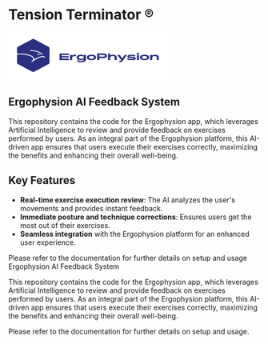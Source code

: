 # Tension Terminator ®

![Ergophysion Logo](src/assets/logo.png)

## Ergophysion AI Feedback System

This repository contains the code for the Ergophysion app, which leverages Artificial Intelligence to review and provide feedback on exercises performed by users. As an integral part of the Ergophysion platform, this AI-driven app ensures that users execute their exercises correctly, maximizing the benefits and enhancing their overall well-being.

## Key Features

- **Real-time exercise execution review**: The AI analyzes the user's movements and provides instant feedback.
- **Immediate posture and technique corrections**: Ensures users get the most out of their exercises.
- **Seamless integration** with the Ergophysion platform for an enhanced user experience.

Please refer to the documentation for further details on setup and usage Ergophysion AI Feedback System

This repository contains the code for the Ergophysion app, which leverages Artificial Intelligence to review and provide feedback on exercises performed by users. As an integral part of the Ergophysion platform, this AI-driven app ensures that users execute their exercises correctly, maximizing the benefits and enhancing their overall well-being.

Please refer to the documentation for further details on setup and usage.
